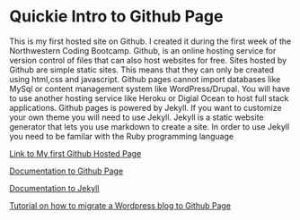# Quickie Intro to Github Page

This is my first hosted site on Github. I created it during the first week of the Northwestern Coding Bootcamp.
Github, is an online hosting service for version control of files that can also host websites for free.
Sites hosted by Github are simple static sites. This means that they can only be created using html,css and javascript.
Github pages cannot import databases like MySql  or content management system like WordPress/Drupal. You will have to use another hosting service like Heroku or Digial Ocean to host full stack applications.
Github pages is powered by Jekyll. If you want to customize your own theme you will need to use Jekyll. Jekyll is a static website generator that lets you use markdown to create a site. In order to use Jekyll you need to be familar with the Ruby programming language

[Link to My first Github Hosted Page](https://zaynaib.github.io/)

[Documentation to Github Page](https://pages.github.com/)

[Documentation to Jekyll](https://jekyllrb.com/)

[Tutorial on how to migrate a Wordpress blog to Github Page](https://www.smashingmagazine.com/2014/08/build-blog-jekyll-github-pages/)
